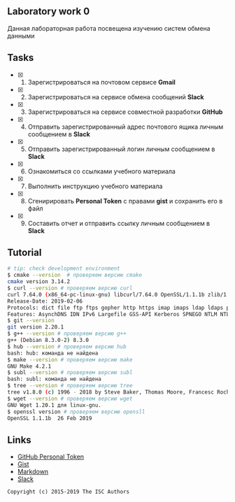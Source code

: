 ## Laboratory work 0

Данная лабораторная работа посвещена изучению систем обмена данными

## Tasks

- [X] 1. Зарегистрироваться на почтовом сервисе **Gmail**
- [X] 2. Зарегистрироваться на сервисе обмена сообщений **Slack**
- [X] 3. Зарегистрироваться на сервисе совместной разработки **GitHub**
- [X] 4. Отправить зарегистрированный адрес почтового ящика личным сообщением в **Slack**
- [X] 5. Отправить зарегистрированный логин личным сообщением в **Slack**
- [X] 6. Ознакомиться со ссылками учебного материала
- [X] 7. Выполнить инструкцию учебного материала
- [X] 8. Сгенирировать **Personal Token** с правами **gist** и сохранить его в файл
- [X] 9. Составить отчет и отправить ссылку личным сообщением в **Slack**

## Tutorial

```sh
# tip: check development environment
$ cmake --version  # проверяем версию cmake
cmake version 3.14.2
$ curl --version # проверяем версию curl
curl 7.64.0 (x86_64-pc-linux-gnu) libcurl/7.64.0 OpenSSL/1.1.1b zlib/1.2.11 libidn2/2.0.5 libpsl/0.20.2 (+libidn2/2.0.5) libssh2/1.8.0 nghttp2/1.36.0 librtmp/2.3
Release-Date: 2019-02-06
Protocols: dict file ftp ftps gopher http https imap imaps ldap ldaps pop3 pop3s rtmp rtsp scp sftp smb smbs smtp smtps telnet tftp 
Features: AsynchDNS IDN IPv6 Largefile GSS-API Kerberos SPNEGO NTLM NTLM_WB SSL libz TLS-SRP HTTP2 UnixSockets HTTPS-proxy PSL 
$ git --version
git version 2.20.1
$ g++ --version # проверяем версию g++
g++ (Debian 8.3.0-2) 8.3.0
$ hub --version # проверяем версию hub
bash: hub: команда не найдена
$ make --version # проверяем версию make
GNU Make 4.2.1
$ subl --version # проверяем версию subl
bash: subl: команда не найдена
$ tree --version # проверяем версию tree
tree v1.8.0 (c) 1996 - 2018 by Steve Baker, Thomas Moore, Francesc Rocher, Florian Sesser, Kyosuke Tokoro 
$ wget --version # проверяем версию wget
GNU Wget 1.20.1 для linux-gnu.
$ openssl version # проверяем версию opensll
OpenSSL 1.1.1b  26 Feb 2019
```

## Links

- [GitHub Personal Token](https://github.com/settings/tokens/new)
- [Gist](https://gist.github.com)
- [Markdown](https://guides.github.com/features/mastering-markdown/)
- [Slack](https://slack.com)

```
Copyright (c) 2015-2019 The ISC Authors
```
